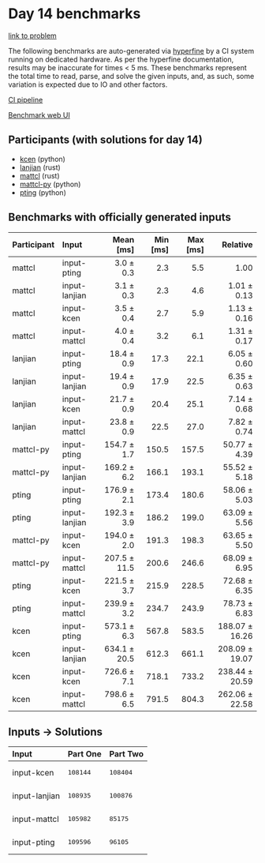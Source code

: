 # Day 14 benchmarks

[link to problem](https://adventofcode.com/2023/day/14)

The following benchmarks are auto-generated via
[hyperfine](https://github.com/sharkdp/hyperfine) by a CI system running on
dedicated hardware. As per the hyperfine documentation, results may be
inaccurate for times < 5 ms. These benchmarks represent the total time to read,
parse, and solve the given inputs, and, as such, some variation is expected due
to IO and other factors.

[CI pipeline](http://ci.papercode.net:8080/teams/main/pipelines/aoc2023)

[Benchmark web UI](https://aoc.ancalagon.black)


## Participants (with solutions for day 14)

- [kcen](https://github.com/kcen/aoc2023) (python)
- [lanjian](https://github.com/lanjian/aoc-2023) (rust)
- [mattcl](https://github.com/mattcl/aoc2023) (rust)
- [mattcl-py](https://github.com/mattcl/aoc2023-py) (python)
- [pting](https://github.com/pting/aoc2023) (python)


## Benchmarks with officially generated inputs

| Participant | Input | Mean [ms] | Min [ms] | Max [ms] | Relative |
|:---|:---|---:|---:|---:|---:|
| mattcl | input-pting | 3.0 ± 0.3 | 2.3 | 5.5 | 1.00 |
| mattcl | input-lanjian | 3.1 ± 0.3 | 2.3 | 4.6 | 1.01 ± 0.13 |
| mattcl | input-kcen | 3.5 ± 0.4 | 2.7 | 5.9 | 1.13 ± 0.16 |
| mattcl | input-mattcl | 4.0 ± 0.4 | 3.2 | 6.1 | 1.31 ± 0.17 |
| lanjian | input-pting | 18.4 ± 0.9 | 17.3 | 22.1 | 6.05 ± 0.60 |
| lanjian | input-lanjian | 19.4 ± 0.9 | 17.9 | 22.5 | 6.35 ± 0.63 |
| lanjian | input-kcen | 21.7 ± 0.9 | 20.4 | 25.1 | 7.14 ± 0.68 |
| lanjian | input-mattcl | 23.8 ± 0.9 | 22.5 | 27.0 | 7.82 ± 0.74 |
| mattcl-py | input-pting | 154.7 ± 1.7 | 150.5 | 157.5 | 50.77 ± 4.39 |
| mattcl-py | input-lanjian | 169.2 ± 6.2 | 166.1 | 193.1 | 55.52 ± 5.18 |
| pting | input-pting | 176.9 ± 2.1 | 173.4 | 180.6 | 58.06 ± 5.03 |
| pting | input-lanjian | 192.3 ± 3.9 | 186.2 | 199.0 | 63.09 ± 5.56 |
| mattcl-py | input-kcen | 194.0 ± 2.0 | 191.3 | 198.3 | 63.65 ± 5.50 |
| mattcl-py | input-mattcl | 207.5 ± 11.5 | 200.6 | 246.6 | 68.09 ± 6.95 |
| pting | input-kcen | 221.5 ± 3.7 | 215.9 | 228.5 | 72.68 ± 6.35 |
| pting | input-mattcl | 239.9 ± 3.2 | 234.7 | 243.9 | 78.73 ± 6.83 |
| kcen | input-pting | 573.1 ± 6.3 | 567.8 | 583.5 | 188.07 ± 16.26 |
| kcen | input-lanjian | 634.1 ± 20.5 | 612.3 | 661.1 | 208.09 ± 19.07 |
| kcen | input-kcen | 726.6 ± 7.1 | 718.1 | 733.2 | 238.44 ± 20.59 |
| kcen | input-mattcl | 798.6 ± 6.5 | 791.5 | 804.3 | 262.06 ± 22.58 |


## Inputs -> Solutions

| Input | Part One | Part Two |
|:---|:---|:---|
|input-kcen|<pre>108144</pre>|<pre>108404</pre>|
|input-lanjian|<pre>108935</pre>|<pre>100876</pre>|
|input-mattcl|<pre>105982</pre>|<pre>85175</pre>|
|input-pting|<pre>109596</pre>|<pre>96105</pre>|